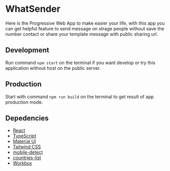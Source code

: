 # WhatSender

Here is the Progressive Web App to make easier your life, with this app you can get helpful feature to send message on strage people without save the number contact or share your template message with public sharing url.

## Development
Run command ```npm start``` on the terminal if you want develop or try this application without host on the public server.

## Production
Start with command ```npm run build``` on the terminal to get result of app production mode.

## Depedencies
- [React](https://reactjs.org/)
- [TypeScript](https://www.typescriptlang.org/)
- [Material UI](https://mui.com/)
- [Tailwind CSS](https://tailwindcss.com/)
- [mobile-detect](http://hgoebl.github.io/mobile-detect.js/)
- [countries-list](https://www.npmjs.com/package/countries-list)
- [Workbox](https://developers.google.com/web/tools/workbox)